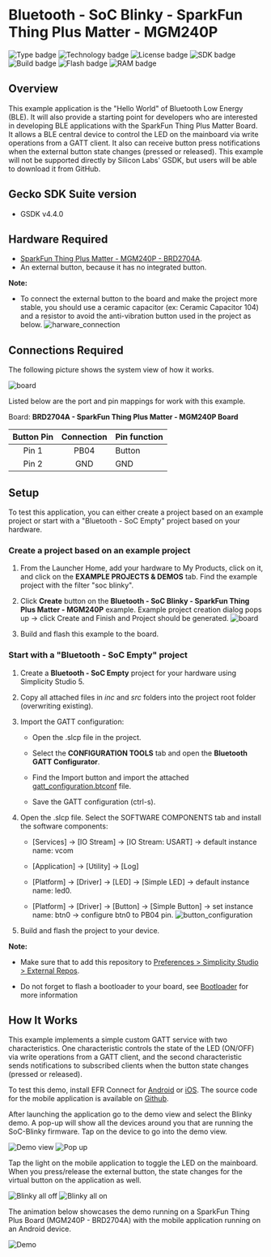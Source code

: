 # Bluetooth - SoC Blinky - SparkFun Thing Plus Matter - MGM240P #

![Type badge](https://img.shields.io/badge/dynamic/json?url=https://raw.githubusercontent.com/SiliconLabs/application_examples_ci/master/bluetooth_applications/bluetooth_soc_blinky_sparkfun_thingplus_common.json&label=Type&query=type&color=green)
![Technology badge](https://img.shields.io/badge/dynamic/json?url=https://raw.githubusercontent.com/SiliconLabs/application_examples_ci/master/bluetooth_applications/bluetooth_soc_blinky_sparkfun_thingplus_common.json&label=Technology&query=technology&color=green)
![License badge](https://img.shields.io/badge/dynamic/json?url=https://raw.githubusercontent.com/SiliconLabs/application_examples_ci/master/bluetooth_applications/bluetooth_soc_blinky_sparkfun_thingplus_common.json&label=License&query=license&color=green)
![SDK badge](https://img.shields.io/badge/dynamic/json?url=https://raw.githubusercontent.com/SiliconLabs/application_examples_ci/master/bluetooth_applications/bluetooth_soc_blinky_sparkfun_thingplus_common.json&label=SDK&query=sdk&color=green)
![Build badge](https://img.shields.io/endpoint?url=https://raw.githubusercontent.com/SiliconLabs/application_examples_ci/master/bluetooth_applications/bluetooth_soc_blinky_sparkfun_thingplus_build_status.json)
![Flash badge](https://img.shields.io/badge/dynamic/json?url=https://raw.githubusercontent.com/SiliconLabs/application_examples_ci/master/bluetooth_applications/bluetooth_soc_blinky_sparkfun_thingplus_common.json&label=Flash&query=flash&color=blue)
![RAM badge](https://img.shields.io/badge/dynamic/json?url=https://raw.githubusercontent.com/SiliconLabs/application_examples_ci/master/bluetooth_applications/bluetooth_soc_blinky_sparkfun_thingplus_common.json&label=RAM&query=ram&color=blue)
## Overview ##

This example application is the "Hello World" of Bluetooth Low Energy (BLE). It will also provide a starting point for developers who are interested in developing BLE applications with the SparkFun Thing Plus Matter Board. It allows a BLE central device to control the LED on the mainboard via write operations from a GATT client. It also can receive button press notifications when the external button state changes (pressed or released). This example will not be supported directly by Silicon Labs' GSDK, but users will be able to download it from GitHub.

## Gecko SDK Suite version ##

- GSDK v4.4.0

## Hardware Required ##

- [SparkFun Thing Plus Matter - MGM240P - BRD2704A](https://www.sparkfun.com/products/20270).
- An external button, because it has no integrated button.

**Note:**

- To connect the external button to the board and make the project more stable, you should use a ceramic capacitor (ex: Ceramic Capacitor 104) and a resistor to avoid the anti-vibration button used in the project as below.
![harware_connection](image/hardware_connection.png)

## Connections Required ##

The following picture shows the system view of how it works.

![board](image/connection.png)

Listed below are the port and pin mappings for work with this example.

Board: **BRD2704A - SparkFun Thing Plus Matter - MGM240P Board**

| Button Pin | Connection | Pin function |
|:---:|:-------------:|:---------------|
| Pin 1 | PB04 | Button |
| Pin 2 | GND | GND |

## Setup ##

To test this application, you can either create a project based on an example project or start with a "Bluetooth - SoC Empty" project based on your hardware.

### Create a project based on an example project ###

1. From the Launcher Home, add your hardware to My Products, click on it, and click on the **EXAMPLE PROJECTS & DEMOS** tab. Find the example project with the filter "soc blinky".

2. Click **Create** button on the **Bluetooth - SoC Blinky - SparkFun Thing Plus Matter - MGM240P** example. Example project creation dialog pops up -> click Create and Finish and Project should be generated.
![board](image/create_project.png)

3. Build and flash this example to the board.

### Start with a "Bluetooth - SoC Empty" project ###

1. Create a **Bluetooth - SoC Empty** project for your hardware using Simplicity Studio 5.

2. Copy all attached files in *inc* and *src* folders into the project root folder (overwriting existing).

3. Import the GATT configuration:

    - Open the .slcp file in the project.

    - Select the **CONFIGURATION TOOLS** tab and open the **Bluetooth GATT Configurator**.

    - Find the Import button and import the attached [gatt_configuration.btconf](config/btconf/gatt_configuration.btconf) file.

    - Save the GATT configuration (ctrl-s).

4. Open the .slcp file. Select the SOFTWARE COMPONENTS tab and install the software components:

    - [Services] → [IO Stream] → [IO Stream: USART] → default instance name: vcom

    - [Application] → [Utility] → [Log]

    - [Platform] → [Driver] → [LED] → [Simple LED] → default instance name: led0.

    - [Platform] → [Driver] → [Button] → [Simple Button] → set instance name: btn0 → configure btn0 to PB04 pin.
    ![button_configuration](image/button_configuration.png)

5. Build and flash the project to your device.

**Note:**

- Make sure that to add this repository to [Preferences > Simplicity Studio > External Repos](https://docs.silabs.com/simplicity-studio-5-users-guide/latest/ss-5-users-guide-about-the-launcher/welcome-and-device-tabs).

- Do not forget to flash a bootloader to your board, see [Bootloader](https://github.com/SiliconLabs/bluetooth_applications/blob/master/README.md#bootloader) for more information

## How It Works ##

This example implements a simple custom GATT service with two characteristics. One characteristic controls the state of the LED (ON/OFF) via write operations from a GATT client, and the second characteristic sends notifications to subscribed clients when the button state changes (pressed or released).

To test this demo, install EFR Connect for [Android](https://play.google.com/store/apps/details?id=com.siliconlabs.bledemo&hl=en&gl=US) or [iOS](https://apps.apple.com/us/app/efr-connect/id1030932759). The source code for the mobile application is available on [Github](https://github.com/SiliconLabs?q=efrconnect&type=&language=&sort=).

After launching the application go to the demo view and select the Blinky demo. A pop-up will show all the devices around you that are running the SoC-Blinky firmware. Tap on the device to go into the demo view.

![Demo view](image/demo_app_list.jpg) ![Pop up](image/device_selection.jpg)

Tap the light on the mobile application to toggle the LED on the mainboard. When you press/release the external button, the state changes for the virtual button on the application as well.

![Blinky all off](image/demo_blinky_off_all.jpg) ![Blinky all on](image/demo_blinky_on_all.jpg)

The animation below showcases the demo running on a SparkFun Thing Plus Board (MGM240P - BRD2704A) with the mobile application running on an Android device.

![Demo](image/demo.GIF)
